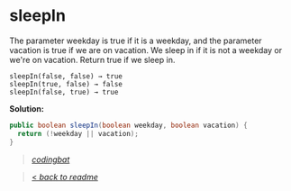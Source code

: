 # sleepIn

The parameter weekday is true if it is a weekday, and the parameter vacation is true if we are on vacation. We sleep in if it is not a weekday or we're on vacation. Return true if we sleep in.

```
sleepIn(false, false) → true
sleepIn(true, false) → false
sleepIn(false, true) → true

```

**Solution:**

```java
public boolean sleepIn(boolean weekday, boolean vacation) {
  return (!weekday || vacation);
}
```

> _[codingbat](http://codingbat.com/prob/p187868)_

> [< _back to readme_](/README.md)